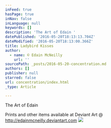 ```yaml
---
inFeed: true
hasPage: true
inNav: false
inLanguage: null
keywords: []
description: 'The Art of Edain '
datePublished: '2016-05-20T18:13:13.704Z'
dateModified: '2016-05-20T18:13:00.366Z'
title: Ladybird Kisses
author:
  - name: © Edain McNeilly
    url: ''
sourcePath: _posts/2016-05-20-concentration.md
authors: []
publisher: null
starred: false
url: concentration/index.html
_type: Article

---
```

The Art of Edain 

Prints and other items available at Deviant Art @ http://edainmcneilly.deviantart.com
![](https://the-grid-user-content.s3-us-west-2.amazonaws.com/576314d6-6212-49a5-9a03-929dd36f8d71.jpg)